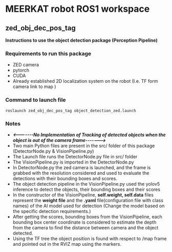 # MEERKAT robot ROS1 workspace 

## zed_obj_dec_pos_tag 
**Instructions to use the object detection package (Perception Pipeline)**



### Requirements to run this package 
- ZED camera
- pytorch
- CUDA
- Already established 2D localization system on the robot (I.e. TF form camera link to map )

### Command to launch file
    roslaunch zed_obj_dec_pos_tag object_detection_zed.launch 
### Notes
  - ***<-------No Implementation of Tracking of detected objects when the object is out of the camera frame------->***
  - Two main Python files are present in the src/ folder of this package (DetectorNode.py & VisionPipeline.py)
  - The Launch file runs the DetectorNode.py file in src/ folder
  - The VisionPipeline.py is imported in the DetectorNode.py
  - In DetectorNode.py the zed camera is launched, and the frame is grabbed with the resolution considered and used to evaluate the detections with their bounding boxes and scores.
  - The object detection pipeline in the VisionPipeline.py used the yolov5 inference to detect the objects, their bounding boxes and their scores 
  - In the constructor of the VisionPipeline, **self.weight, self.data** files represent the **weight file** and the **.yaml** file(configuration file with class names) of the AI model used for detection (Change the model based on the specific detection requirements.)
  - After getting the scores, bounding boxes from the VisionPipeline, each bounding box center coordinate is considered to estimate the depth from the camera to find the distance between camera and the object detected.
  - Using the TF tree the object position is found with respect to /map frame and pointed out in the RVIZ map using the markers.


